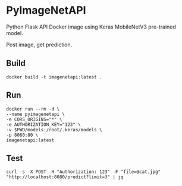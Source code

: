 # PyImageNetAPI

Python Flask API Docker image using Keras MobileNetV3 pre-trained model.

Post image, get prediction.

## Build
```
docker build -t imagenetapi:latest .
```

## Run
```
docker run --rm -d \
--name pyimagenetapi \
-e CORS_ORIGINS="*" \
-e AUTHORIZATION_KEY="123" \
-v $PWD/models:/root/.keras/models \
-p 8080:80 \
imagenetapi:latest
```

## Test
```
curl -s -X POST -H "Authorization: 123" -F "file=@cat.jpg" "http://localhost:8080/predict?limit=3" | jq
```